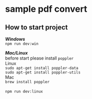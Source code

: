 # sample pdf convert

## How to start project

**_Windows_**\
`npm run dev:win`

**_Mac/Linux_**\
before start please install `poppler`\
Linux\
`sudo apt-get install poppler-data`\
`sudo apt-get install poppler-utils`\
Mac\
`brew install poppler`\
\
`npm run dev:linux`
